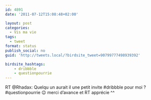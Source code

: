 ```yaml
---
id: 4891
date: '2011-07-12T15:08:48+02:00'

layout: post
categories:
  - Vis ma vie
tags:
  - tweet
format: status
publish_social: no
guid: 'http://tweets.local/?birdsite_tweet=90799777498939392'

birdsite_hashtags:
    - dribbble
    - questionpourrie
---
```


RT @Rhadax: Quelqu un aurait il une petit invite #dribbble pour moi ? #questionpourrie 😉 merci d’avance et RT apprécie ^^